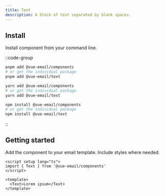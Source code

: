 ```yaml
---
title: Text
description: A block of text separated by blank spaces.
---
```


## Install

Install component from your command line.

::code-group

```sh [pnpm]
pnpm add @vue-email/components
# or get the individual package
pnpm add @vue-email/text
```

```bash [yarn]
yarn add @vue-email/components
# or get the individual package
yarn add @vue-email/text
```

```bash [npm]
npm install @vue-email/components
# or get the individual package
npm install @vue-email/text
```
::

## Getting started

Add the component to your email template. Include styles where needed.

```vue
<script setup lang="ts">
import { Text } from '@vue-email/components'
</script>

<template>
  <Text>Lorem ipsum</Text>
</template>
```
